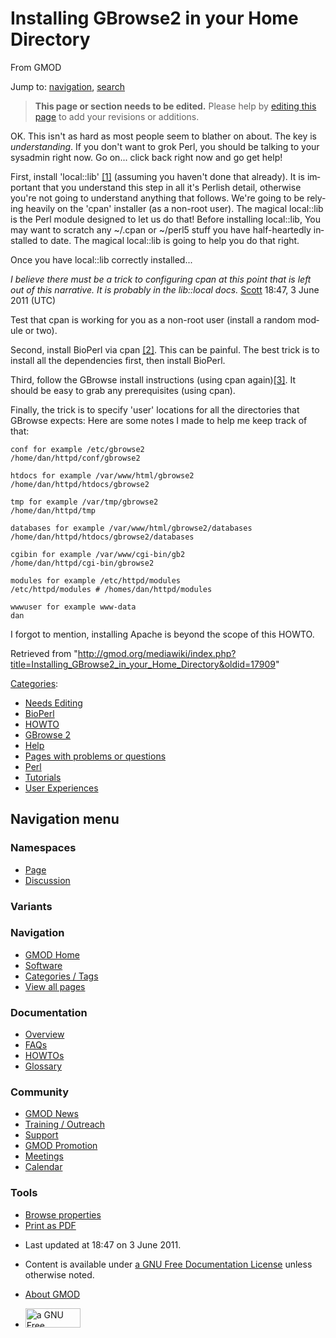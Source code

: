 <div id="mw-page-base" class="noprint">

</div>

<div id="mw-head-base" class="noprint">

</div>

<div id="content" class="mw-body" role="main">

<span id="top"></span>

<div id="mw-js-message" style="display:none;">

</div>



# <span dir="auto">Installing GBrowse2 in your Home Directory</span>

<div id="bodyContent">

<div id="siteSub">

From GMOD

</div>

<div id="contentSub">

</div>

<div id="jump-to-nav" class="mw-jump">

Jump to: [navigation](#mw-navigation), [search](#p-search)

</div>

<div id="mw-content-text" class="mw-content-ltr" lang="en" dir="ltr">

> **This page or section needs to be edited.**
> <span class="small">Please help by <span class="plainlinks"><a
> href="http://gmod.org/mediawiki/index.php?title=Installing_GBrowse2_in_your_Home_Directory&amp;action=edit"
> class="external text" rel="nofollow">editing this page</a></span> to
> add your revisions or additions.</span>

OK. This isn't as hard as most people seem to blather on about. The key
is *understanding*. If you don't want to grok Perl, you should be
talking to your sysadmin right now. Go on... click back right now and go
get help!

  
First, install 'local::lib' <a
href="http://search.cpan.org/~mstrout/local-lib-1.006000/lib/local/lib.pm"
class="external autonumber" rel="nofollow">[1]</a> (assuming you haven't
done that already). It is important that you understand this step in all
it's Perlish detail, otherwise you're not going to understand anything
that follows. We're going to be relying heavily on the 'cpan' installer
(as a non-root user). The magical local::lib is the Perl module designed
to let us do that! Before installing local::lib, You may want to scratch
any ~/.cpan or ~/perl5 stuff you have half-heartedly installed to date.
The magical local::lib is going to help you do that right.

Once you have local::lib correctly installed...

*I believe there must be a trick to configuring cpan at this point that
is left out of this narrative. It is probably in the lib::local docs.*
[Scott](User:Scott "User:Scott") 18:47, 3 June 2011 (UTC)

Test that cpan is working for you as a non-root user (install a random
module or two).

  
Second, install BioPerl via cpan
<a href="http://bioperl.org" class="external autonumber"
rel="nofollow">[2]</a>. This can be painful. The best trick is to
install all the dependencies first, then install BioPerl.

  
Third, follow the GBrowse install instructions (using cpan
again)<a href="GBrowse_2.0_HOWTO" class="external autonumber"
rel="nofollow">[3]</a>. It should be easy to grab any prerequisites
(using cpan).

  
Finally, the trick is to specify 'user' locations for all the
directories that GBrowse expects: Here are some notes I made to help me
keep track of that:

  

    conf for example /etc/gbrowse2
    /home/dan/httpd/conf/gbrowse2

    htdocs for example /var/www/html/gbrowse2
    /home/dan/httpd/htdocs/gbrowse2

    tmp for example /var/tmp/gbrowse2
    /home/dan/httpd/tmp

    databases for example /var/www/html/gbrowse2/databases
    /home/dan/httpd/htdocs/gbrowse2/databases

    cgibin for example /var/www/cgi-bin/gb2
    /home/dan/httpd/cgi-bin/gbrowse2

    modules for example /etc/httpd/modules
    /etc/httpd/modules # /homes/dan/httpd/modules

    wwwuser for example www-data
    dan

  

I forgot to mention, installing Apache is beyond the scope of this
HOWTO.

</div>

<div class="printfooter">

Retrieved from
"<http://gmod.org/mediawiki/index.php?title=Installing_GBrowse2_in_your_Home_Directory&oldid=17909>"

</div>

<div id="catlinks" class="catlinks">

<div id="mw-normal-catlinks" class="mw-normal-catlinks">

[Categories](Special:Categories "Special:Categories"):

- [Needs Editing](Category:Needs_Editing "Category:Needs Editing")
- [BioPerl](Category:BioPerl "Category:BioPerl")
- [HOWTO](Category:HOWTO "Category:HOWTO")
- [GBrowse 2](Category:GBrowse_2 "Category:GBrowse 2")
- [Help](Category:Help "Category:Help")
- [Pages with problems or
  questions](Category:Pages_with_problems_or_questions "Category:Pages with problems or questions")
- [Perl](Category:Perl "Category:Perl")
- [Tutorials](Category:Tutorials "Category:Tutorials")
- [User
  Experiences](Category:User_Experiences "Category:User Experiences")

</div>

</div>

<div class="visualClear">

</div>

</div>

</div>

<div id="mw-navigation">

## Navigation menu

<div id="mw-head">



<div id="left-navigation">

<div id="p-namespaces" class="vectorTabs" role="navigation"
aria-labelledby="p-namespaces-label">

### Namespaces

- <span id="ca-nstab-main"><a href="Installing_GBrowse2_in_your_Home_Directory" accesskey="c"
  title="View the content page [c]">Page</a></span>
- <span id="ca-talk"><a
  href="http://gmod.org/mediawiki/index.php?title=Talk:Installing_GBrowse2_in_your_Home_Directory&amp;action=edit&amp;redlink=1"
  accesskey="t"
  title="Discussion about the content page [t]">Discussion</a></span>

</div>

<div id="p-variants" class="vectorMenu emptyPortlet" role="navigation"
aria-labelledby="p-variants-label">

### 

### Variants[](#)

<div class="menu">

</div>

</div>

</div>

<div id="right-navigation">





</div>



</div>

</div>

</div>

<div id="mw-panel">

<div id="p-logo" role="banner">

<a href="Main_Page"
style="background-image: url(../images/GMOD-cogs.png);"
title="Visit the main page"></a>

</div>

<div id="p-Navigation" class="portal" role="navigation"
aria-labelledby="p-Navigation-label">

### Navigation

<div class="body">

- <span id="n-GMOD-Home">[GMOD Home](Main_Page)</span>
- <span id="n-Software">[Software](GMOD_Components)</span>
- <span id="n-Categories-.2F-Tags">[Categories /
  Tags](Categories)</span>
- <span id="n-View-all-pages">[View all pages](Special:AllPages)</span>

</div>

</div>

<div id="p-Documentation" class="portal" role="navigation"
aria-labelledby="p-Documentation-label">

### Documentation

<div class="body">

- <span id="n-Overview">[Overview](Overview)</span>
- <span id="n-FAQs">[FAQs](Category:FAQ)</span>
- <span id="n-HOWTOs">[HOWTOs](Category:HOWTO)</span>
- <span id="n-Glossary">[Glossary](Glossary)</span>

</div>

</div>

<div id="p-Community" class="portal" role="navigation"
aria-labelledby="p-Community-label">

### Community

<div class="body">

- <span id="n-GMOD-News">[GMOD News](GMOD_News)</span>
- <span id="n-Training-.2F-Outreach">[Training /
  Outreach](Training_and_Outreach)</span>
- <span id="n-Support">[Support](Support)</span>
- <span id="n-GMOD-Promotion">[GMOD Promotion](GMOD_Promotion)</span>
- <span id="n-Meetings">[Meetings](Meetings)</span>
- <span id="n-Calendar">[Calendar](Calendar)</span>

</div>

</div>

<div id="p-tb" class="portal" role="navigation"
aria-labelledby="p-tb-label">

### Tools

<div class="body">


- <span id="t-smwbrowselink"><a href="Special:Browse/Installing_GBrowse2_in_your_Home_Directory"
  rel="smw-browse">Browse properties</a></span>
- <span id="t-pdf">[Print as
  PDF](http://gmod.org/mediawiki/index.php?title=Special:PdfPrint&page=Installing_GBrowse2_in_your_Home_Directory)</span>

</div>

</div>

</div>

</div>

<div id="footer" role="contentinfo">

- <span id="footer-info-lastmod">Last updated at 18:47 on 3 June
  2011.</span>
<!-- - <span id="footer-info-viewcount">20,776 page views.</span> -->
- <span id="footer-info-copyright">Content is available under
  <a href="http://www.gnu.org/licenses/fdl-1.3.html" class="external"
  rel="nofollow">a GNU Free Documentation License</a> unless otherwise
  noted.</span>

<!-- -->

- <span id="footer-places-about">[About
  GMOD](GMOD:About "GMOD:About")</span>

<!-- -->

- <span id="footer-copyrightico">[<img src="http://www.gnu.org/graphics/gfdl-logo-small.png" width="88"
  height="31" alt="a GNU Free Documentation License" />](http://www.gnu.org/licenses/fdl-1.3.html)</span>


<div style="clear:both">

</div>

</div>
